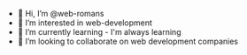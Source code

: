 - 👋 Hi, I’m @web-romans
- 👀 I’m interested in web-development
- 🌱 I’m currently learning - I'm always learning
- 💞️ I’m looking to collaborate on web development companies

<!---
web-romans/web-romans is a ✨ special ✨ repository because its `README.md` (this file) appears on your GitHub profile.
You can click the Preview link to take a look at your changes.
--->
